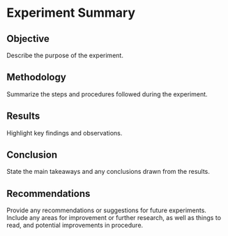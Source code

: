 # Experiment Summary

## Objective
Describe the purpose of the experiment.

## Methodology
Summarize the steps and procedures followed during the experiment.

## Results
Highlight key findings and observations.

## Conclusion
State the main takeaways and any conclusions drawn from the results.

## Recommendations
Provide any recommendations or suggestions for future experiments. Include any areas for improvement or further research, as well as things to read, and potential improvements in procedure.
